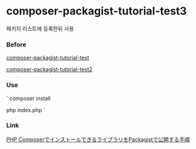 # composer-packagist-tutorial-test3
패키지 리스트에 등록한뒤 사용

### Before
[composer-packagist-tutorial-test](https://github.com/richellin/composer-packagist-tutorial-test)

[composer-packagist-tutorial-test2](https://github.com/richellin/composer-packagist-tutorial-test2)

### Use
`
composer install

php index.php
`

### Link
[PHP ComposerでインストールできるライブラリをPackagistで公開する手順](http://9ensan.com/blog/programming/php/php-composer-packagist/)